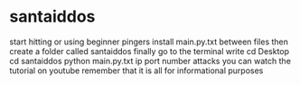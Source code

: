 # santaiddos
start hitting or using beginner pingers
install main.py.txt between files
then create a folder called santaiddos
finally
go to the terminal write
cd Desktop
cd santaiddos
python main.py.txt ip port number attacks
you can watch the tutorial on youtube remember that it is all for informational purposes


